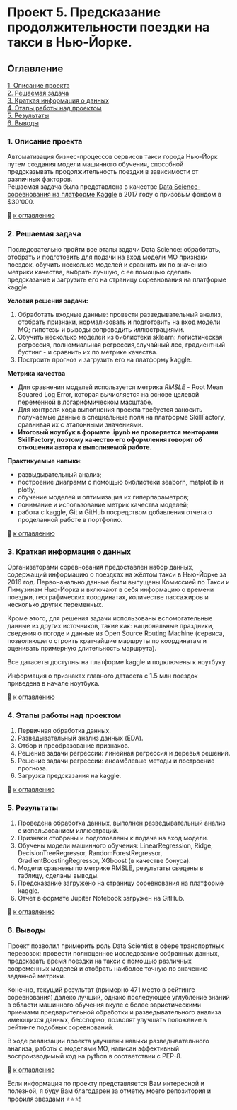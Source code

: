 # Проект 5. Предсказание продолжительности поездки на такси в Нью-Йорке.  

## Оглавление   
[1. Описание проекта](https://github.com/StasBard/SF_DataScience/tree/master/Projects/Project_5#1-%D0%BE%D0%BF%D0%B8%D1%81%D0%B0%D0%BD%D0%B8%D0%B5-%D0%BF%D1%80%D0%BE%D0%B5%D0%BA%D1%82%D0%B0)  
[2. Решаемая задача](https://github.com/StasBard/SF_DataScience/tree/master/Projects/Project_5#2-%D1%80%D0%B5%D1%88%D0%B0%D0%B5%D0%BC%D0%B0%D1%8F-%D0%B7%D0%B0%D0%B4%D0%B0%D1%87%D0%B0)  
[3. Краткая информация о данных](https://github.com/StasBard/SF_DataScience/tree/master/Projects/Project_5#3-%D0%BA%D1%80%D0%B0%D1%82%D0%BA%D0%B0%D1%8F-%D0%B8%D0%BD%D1%84%D0%BE%D1%80%D0%BC%D0%B0%D1%86%D0%B8%D1%8F-%D0%BE-%D0%B4%D0%B0%D0%BD%D0%BD%D1%8B%D1%85)  
[4. Этапы работы над проектом](https://github.com/StasBard/SF_DataScience/tree/master/Projects/Project_5#4-%D1%8D%D1%82%D0%B0%D0%BF%D1%8B-%D1%80%D0%B0%D0%B1%D0%BE%D1%82%D1%8B-%D0%BD%D0%B0%D0%B4-%D0%BF%D1%80%D0%BE%D0%B5%D0%BA%D1%82%D0%BE%D0%BC)  
[5. Результаты](https://github.com/StasBard/SF_DataScience/tree/master/Projects/Project_5#5-%D1%80%D0%B5%D0%B7%D1%83%D0%BB%D1%8C%D1%82%D0%B0%D1%82%D1%8B)    
[6. Выводы](https://github.com/StasBard/SF_DataScience/tree/master/Projects/Project_5#6-%D0%B2%D1%8B%D0%B2%D0%BE%D0%B4%D1%8B) 

### 1. Описание проекта    
Автоматизация бизнес-процессов сервисов такси города Нью-Йорк путем создания модели машинного обучения, способной предсказывать продолжительность поездки в зависимости от различных факторов.  
Решаемая задача была представлена в качестве [Data Science-соревнования на платформе Kaggle](https://www.kaggle.com/competitions/nyc-taxi-trip-duration/overview) в 2017 году с призовым фондом в $30'000.

:bookmark_tabs: [к оглавлению](https://github.com/StasBard/SF_DataScience/tree/master/Projects/Project_5#%D0%BE%D0%B3%D0%BB%D0%B0%D0%B2%D0%BB%D0%B5%D0%BD%D0%B8%D0%B5)


### 2. Решаемая задача    
Последовательно пройти все этапы задачи Data Science: обработать, отобрать и подготовить для подачи на вход модели МО признаки поездок, обучить несколько моделей и сравнить их по значению метрики качества, выбрать лучшую, с ее помощью сделать предсказание и загрузить его на страницу соревнования на платформе kaggle.  

**Условия решения задачи:**  
1. Обработать входные данные: провести разведывательный анализ, отобрать признаки, нормализовать и подготовить на вход модели МО; гипотезы и выводы сопроводить иллюстрациями.  
2. Обучить несколько моделей из библиотеки sklearn: логистическая регрессия, полномиальная регрессия,случайный лес, градиентный бустинг - и сравнить их по метрике качества.  
3. Построить прогноз и загрузить его на платформу kaggle.  

**Метрика качества**     
- Для сравнения моделей используется метрика $RMSLE$ - Root Mean Squared Log Error, которая вычисляется на основе целевой переменной в логарифмическом масштабе.  
- Для контроля хода выполнения проекта требуется заносить получаемые данные в специальные поля на платформе SkillFactory, сравнивая их с эталонными значениями.  
- **Итоговый ноутбук в формате .ipynb не проверяется менторами SkillFactory, поэтому качество его оформления говорит об отношении автора к выполняемой работе.**  

**Практикуемые навыки:**     
- развыдывательный анализ;  
- построение диаграмм с помощью библиотеки seaborn, matplotlib и plotly;
- обучение моделей и оптимизация их гиперпараметров;  
- понимание и использование метрик качества моделей; 
- работа с kaggle, Git и GitHub посредством добавления отчета о проделанной работе в портфолио.

:bookmark_tabs: [к оглавлению](https://github.com/StasBard/SF_DataScience/tree/master/Projects/Project_5#%D0%BE%D0%B3%D0%BB%D0%B0%D0%B2%D0%BB%D0%B5%D0%BD%D0%B8%D0%B5)


### 3. Краткая информация о данных  
Организаторами соревнования предоставлен набор данных, содержащий информацию о поездках на жёлтом такси в Нью-Йорке за 2016 год. Первоначально данные были выпущены Комиссией по Такси и Лимузинам Нью-Йорка и включают в себя информацию о времени поездки, географических координатах, количестве пассажиров и несколько других переменных.  

Кроме этого, для решения задачи использованы вспомогательные данные из других источников, такие как: национальные праздники, сведения о погоде и данные из Open Source Routing Machine (сервиса, позволяющего строить кратчайшие маршруты по координатам и оценивать примерную длительность маршрута).  

Все датасеты доступны на платформе kaggle и подключены к ноутбуку.  

Информация о признаках главного датасета с 1.5 млн поездок приведена в начале ноутбука.  
  
:bookmark_tabs: [к оглавлению](https://github.com/StasBard/SF_DataScience/tree/master/Projects/Project_5#%D0%BE%D0%B3%D0%BB%D0%B0%D0%B2%D0%BB%D0%B5%D0%BD%D0%B8%D0%B5)


### 4. Этапы работы над проектом  
1. Первичная обработка данных.  
2. Разведывательный анализ данных (EDA).  
3. Отбор и преобразование признаков.  
4. Решение задачи регрессии: линейная регрессия и деревья решений.  
5. Решение задачи регрессии: ансамблевые методы и построение прогноза.  
6. Загрузка предсказания на kaggle.  

:bookmark_tabs: [к оглавлению](https://github.com/StasBard/SF_DataScience/tree/master/Projects/Project_5#%D0%BE%D0%B3%D0%BB%D0%B0%D0%B2%D0%BB%D0%B5%D0%BD%D0%B8%D0%B5)


### 5. Результаты  
1. Проведена обработка данных, выполнен разведывательный анализ с использованием иллюстраций.  
2. Признаки отобраны и подготовлены к подаче на вход модели.  
3. Обучены модели машинного обучения: LinearRegression, Ridge, DecisionTreeRegressor, RandomForestRegressor, GradientBoostingRegressor, XGboost (в качестве бонуса).  
4. Модели сравнены по метрике RMSLE, результаты сведены в таблицу, сделаны выводы.  
5. Предсказание загружено на страницу соревнования на платформе kaggle.  
6. Отчет в формате Jupiter Notebook загружен на GitHub.  

:bookmark_tabs: [к оглавлению](https://github.com/StasBard/SF_DataScience/tree/master/Projects/Project_5#%D0%BE%D0%B3%D0%BB%D0%B0%D0%B2%D0%BB%D0%B5%D0%BD%D0%B8%D0%B5)


### 6. Выводы  
Проект позволил примерить роль Data Scientist в сфере транспортных перевозок: провести полноценное исследование собранных данных, предсказать время поездки на такси с помощью различных современных моделей и отобрать наиболее точную по значению заданной метрики.  

Конечно, текущий результат (примерно 471 место в рейтинге соревнования) далеко лучший, однако последующее углубление знаний в области машинного обучения вкупе с более эвристическими приемами предварительной обработки и разведывательного анализа имеющихся данных, бесспорно, позволят улучшать положение в рейтинге подобных соревнований.  

В ходе реализации проекта улучшены навыки разведывательного анализа, работы с моделями МО, написан эффективный воспроизводимый код на python в соответствии с PEP-8.

:bookmark_tabs: [к оглавлению](https://github.com/StasBard/SF_DataScience/tree/master/Projects/Project_5#%D0%BE%D0%B3%D0%BB%D0%B0%D0%B2%D0%BB%D0%B5%D0%BD%D0%B8%D0%B5)


Если информация по проекту представляется Вам интересной и полезной, я буду Вам благодарен за отметку моего репозитория и профиля звездами ⭐️⭐️⭐️!